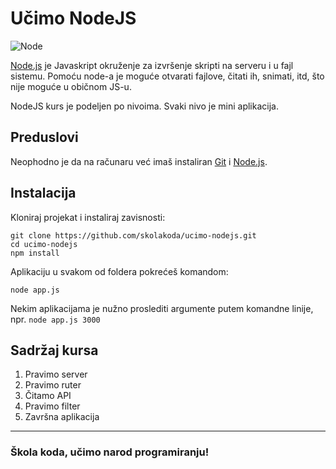 # Učimo NodeJS

![Node](https://upload.wikimedia.org/wikipedia/commons/thumb/c/c3/Node.js_Logo.svg/400px-Node.js_Logo.svg.png)

[Node.js](https://nodejs.org/) je Javaskript okruženje za izvršenje skripti na serveru i u fajl sistemu. Pomoću node-a je moguće otvarati fajlove, čitati ih, snimati, itd, što nije moguće u običnom JS-u.

NodeJS kurs je podeljen po nivoima. Svaki nivo je mini aplikacija.

## Preduslovi

Neophodno je da na računaru već imaš instaliran [Git](https://git-scm.com/) i [Node.js](https://nodejs.org/).

## Instalacija

Kloniraj projekat i instaliraj zavisnosti:

```
git clone https://github.com/skolakoda/ucimo-nodejs.git
cd ucimo-nodejs
npm install
```

Aplikaciju u svakom od foldera pokrećeš komandom:

```
node app.js
```

Nekim aplikacijama je nužno proslediti argumente putem komandne linije, npr. ```node app.js 3000```

## Sadržaj kursa

1. Pravimo server
2. Pravimo ruter
3. Čitamo API
4. Pravimo filter
5. Završna aplikacija


---
### Škola koda, učimo narod programiranju!
